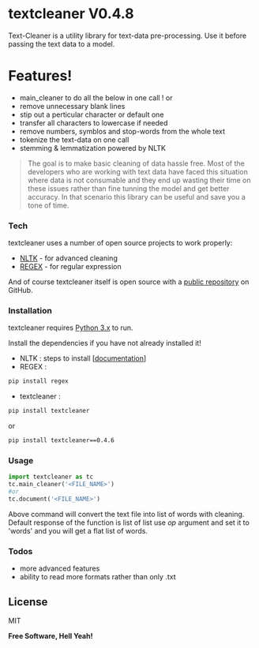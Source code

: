 # textcleaner V0.4.8


Text-Cleaner is a utility library for text-data pre-processing. Use it before passing the text data to a model.


# Features!
  - main_cleaner to do all the below in one call !
  or
  - remove unnecessary blank lines
  - stip out a perticular character or default one 
  - transfer all characters to lowercase if needed
  - remove numbers, symblos and stop-words from the whole text
  - tokenize the text-data on one call
  - stemming & lemmatization powered by NLTK
  

> The goal is to make basic cleaning of data hassle free.
> Most of the developers who are working with text data have 
> faced this situation where data is not consumable
> and they end up wasting their time on these issues
> rather than fine tunning the model and get better accuracy.
> In that scenario this library can be useful and save you a tone
> of time.


### Tech

textcleaner uses a number of open source projects to work properly:

- [NLTK](https://www.nltk.org/) - for advanced cleaning
- [REGEX](https://pypi.org/project/regex/) - for regular expression

And of course textcleaner itself is open source with a [public repository](https://github.com/YugantM/textcleaner)
 on GitHub.

### Installation

textcleaner requires [Python 3.x](https://www.python.org/downloads/) to run.

Install the dependencies if you have not already installed it!

- NLTK : steps to install [[documentation](https://www.nltk.org/install.html)]
- REGEX : 

```sh
pip install regex
```
- textcleaner : 

```sh
pip install textcleaner
```
or
```sh
pip install textcleaner==0.4.6
```
### Usage

```python
import textcleaner as tc
tc.main_cleaner('<FILE_NAME>')
#or
tc.document('<FILE_NAME>')
```
Above command will convert the text file into list of words with cleaning. Default response of the function is list of list use *op* argument and set it to 'words' and you will get a flat list of words.

### Todos

 - more advanced features
 - ability to read more formats rather than only .txt

License
----

MIT


**Free Software, Hell Yeah!**


   
